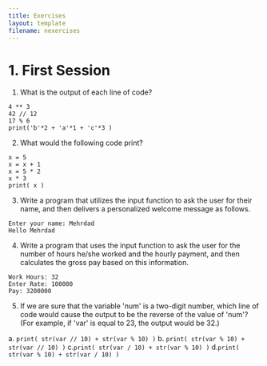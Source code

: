 ```yaml
---
title: Exercises
layout: template
filename: nexercises
--- 
```


# 1. First Session

1. What is the output of each line of code?

```
4 ** 3
42 // 12
17 % 6
print('b'*2 + 'a'*1 + 'c'*3 )
```

2. What would the following code print?

```
x = 5
x = x + 1
x = 5 * 2
x * 3
print( x )
```

3. Write a program that utilizes the input function to ask the user for their name, and then delivers a personalized welcome message as follows.

```
Enter your name: Mehrdad
Hello Mehrdad
```

4. Write a program that uses the input function to ask the user for the number of hours he/she worked and the hourly payment, and then calculates the gross pay based on this information.

```
Work Hours: 32
Enter Rate: 100000
Pay: 3200000
```
5. If we are sure that the variable 'num' is a two-digit number, which line of code would cause the output to be the reverse of the value of 'num'? (For example, if 'var' is equal to 23, the output would be 32.)

  a. `print( str(var // 10) + str(var % 10) )`
  b. `print( str(var % 10) + str(var // 10) )`
  c.`print( str(var / 10) + str(var % 10) )` 
  d.`print( str(var % 10) + str(var / 10) )`
